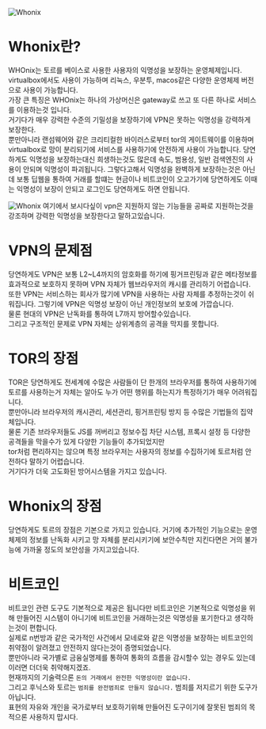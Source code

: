 ![Whonix](https://1.bp.blogspot.com/-7OX9x9_A93E/XSLPwTiFzfI/AAAAAAAAPic/Jvcwsttf38AByg6GRHlBhlukz6E3hlsiACLcBGAs/s640/Whonix_15.jpg)

# Whonix란?
WHOnix는 토르를 베이스로 사용한 사용자의 익명성을 보장하는 운영체제입니다.  
virtualbox에서도 사용이 가능하며 리눅스, 우분투, macos같은 다양한 운영체제 버전으로 사용이 가능합니다.  
가장 큰 특징은 WHOnix는 하나의  가상머신은 gateway로 쓰고 또 다른 하나로 서비스를 이용하는것 입니다.  
거기다가 매우 강력한 수준의 기밀성을 보장하기에 VPN은 못하는 익명성을 강력하게 보장한다.  
뿐만아니라 랜섬웨어와 같은 크리티컬한 바이러스로부터 tor의 게이트웨이를 이용하며 virtualbox로 망이 분리되기에 서비스를 사용하기에 안전하게 사용이 가능합니다.
당연하게도 익명성을 보장하는대신 희생하는것도 많은데 속도, 범용성, 일반 검색엔진의 사용이 안되며 익명성이 파괴됩니다.
그렇다고해서 익명성을 완벽하게 보장하는것은 아닌데 보통 딥웹을 통하여 거래를 할떄는 현금이나 비트코인이 오고가기에 당연하게도 이때는 익명성이 보장이 안되고 로그인도 당연하게도 하면 안됩니다.  

![Whonix](file:///%ED%99%94%EB%A9%B4%20%EC%BA%A1%EC%B2%98%202022-11-28%20123503.png)
여기에서 보시다싶이 vpn은 지원하지 않는 기능들을 공짜로 지원하는것을 강조하며 강력한 익명성을 보장한다고 말하고있습니다.  

# VPN의 문제점
당연하게도 VPN은 보통 L2~L4까지의 암호화를 하기에 핑거프린팅과 같은 메타정보를 효과적으로 보호하지 못하며 VPN 자체가 웹브라우저의 캐시를 관리하기 어렵습니다.  
또한 VPN는 서비스하는 회사가 많기에 VPN을 사용하는 사람 자체를 추정하는것이 쉬워집니다.  그렇기에 VPN은 익명성 보장이 아닌 개인정보의 보호에 가깝습니다.  
물론 현대의 VPN은 난독화를 통하여 L7까지 방어할수있습니다.  
그리고 구조적인 문제로 VPN 자체는 상위계층의 공격을 막지를 못합니다. 

# TOR의 장점
TOR은 당연하게도 전세계에 수많은 사람들이 단 한개의 브라우저를 통하여 사용하기에 토르를 사용하는거 자체는 알아도 누가 어떤 행위를 하는지가 특정하기가 매우 어려워집니다.  
뿐만아니라 브라우저의 캐시관리, 세션관리, 핑거프린팅 방지 등 수많은 기법들의 집약체입니다.  
물론 기존 브라우저들도 JS를 꺼버리고 정보수집 차단 시스템, 프록시 설정 등 다양한 공격들을 막을수가 있게 다양한 기능들이 추가되었지만  
tor처럼 편리하지는 않으며 특정 브라우저는 사용자의 정보를 수집하기에 토르처럼 안전하다 말하기 어렵습니다.  
거기다가 더욱 고도화된 방어시스템을 가지고 있습니다.  

# Whonix의 장점
당연하게도 토르의 장점은 기본으로 가지고 있습니다.
거기에 추가적인 기능으로는 운영체제의 정보를 난독화 시키고 망 자체를 분리시키기에 보안수칙만 지킨다면은 거의 불가능에 가까울 정도의 보안성을 가지고있습니다.  

# 비트코인
비트코인 관련 도구도 기본적으로 제공은 됩니다만 비트코인은 기본적으로 익명성을 위해 만들어진 시스템이 아니기에 비트코인을 거래하는것은 익명성을 포기한다고 생각하는것이 편합니다.  
실제로 n번방과 같은 국가적인 사건에서 모네로와 같은 익명성을 보장하는 비트코인의 취약점이 알려졌고 안전하지 않다는것이 증명되었습니다.  
뿐만아니라 국가별로 금융실명제를 통하여 통화의 흐름을 감시할수 있는 경우도 있는데 이러면 더더욱 취약해지겠죠.  
현재까지의 기술력으론 `돈의 거래에서 완전한 익명성이란 없습니다.`  
그리고 후닉스와 토르는 `범죄를 완전범죄로 만들지 않습니다.` 범죄를 저지르기 위한 도구가 아닙니다.  
표현의 자유와 개인을 국가로부터 보호하기위해 만들어진 도구이기에 잘못된 범죄의 목적으론 사용하지 맙시다.  
